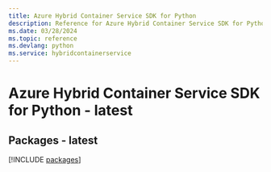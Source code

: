 ```yaml
---
title: Azure Hybrid Container Service SDK for Python
description: Reference for Azure Hybrid Container Service SDK for Python
ms.date: 03/28/2024
ms.topic: reference
ms.devlang: python
ms.service: hybridcontainerservice
---
```

# Azure Hybrid Container Service SDK for Python - latest
## Packages - latest
[!INCLUDE [packages](hybrid-container-service-index.md)]
